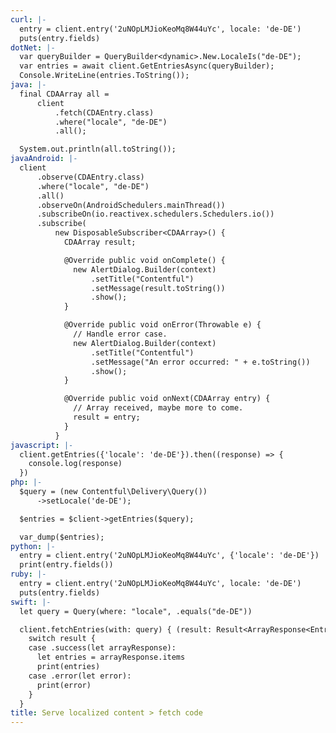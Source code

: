 ```yaml
---
curl: |-
  entry = client.entry('2uNOpLMJioKeoMq8W44uYc', locale: 'de-DE')
  puts(entry.fields)
dotNet: |-
  var queryBuilder = QueryBuilder<dynamic>.New.LocaleIs("de-DE");
  var entries = await client.GetEntriesAsync(queryBuilder);
  Console.WriteLine(entries.ToString());
java: |-
  final CDAArray all =
      client
          .fetch(CDAEntry.class)
          .where("locale", "de-DE")
          .all();

  System.out.println(all.toString());
javaAndroid: |-
  client
      .observe(CDAEntry.class)
      .where("locale", "de-DE")
      .all()
      .observeOn(AndroidSchedulers.mainThread())
      .subscribeOn(io.reactivex.schedulers.Schedulers.io())
      .subscribe(
          new DisposableSubscriber<CDAArray>() {
            CDAArray result;

            @Override public void onComplete() {
              new AlertDialog.Builder(context)
                  .setTitle("Contentful")
                  .setMessage(result.toString())
                  .show();
            }

            @Override public void onError(Throwable e) {
              // Handle error case.
              new AlertDialog.Builder(context)
                  .setTitle("Contentful")
                  .setMessage("An error occurred: " + e.toString())
                  .show();
            }

            @Override public void onNext(CDAArray entry) {
              // Array received, maybe more to come.
              result = entry;
            }
          }
javascript: |-
  client.getEntries({'locale': 'de-DE'}).then((response) => {
    console.log(response)
  })
php: |-
  $query = (new Contentful\Delivery\Query())
      ->setLocale('de-DE');

  $entries = $client->getEntries($query);

  var_dump($entries);
python: |-
  entry = client.entry('2uNOpLMJioKeoMq8W44uYc', {'locale': 'de-DE'})
  print(entry.fields())
ruby: |-
  entry = client.entry('2uNOpLMJioKeoMq8W44uYc', locale: 'de-DE')
  puts(entry.fields)
swift: |-
  let query = Query(where: "locale", .equals("de-DE"))

  client.fetchEntries(with: query) { (result: Result<ArrayResponse<Entry>>) in
    switch result {
    case .success(let arrayResponse):
      let entries = arrayResponse.items
      print(entries)
    case .error(let error):
      print(error)
    }
  }
title: Serve localized content > fetch code
---
```

